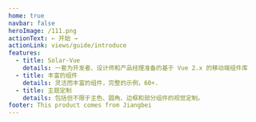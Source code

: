 ```yaml
---
home: true
navbar: false
heroImage: /111.png
actionText: ← 开始 →
actionLink: views/guide/introduce
features:
  - title: Solar-Vue
    details: 一套为开发者、设计师和产品经理准备的基于 Vue 2.x 的移动端组件库
  - title: 丰富的组件
    details: 灵活而丰富的组件，完整的示例，60+.
  - title: 主题定制
    details: 包括但不限于主色、圆角、边框和部分组件的视觉定制。
footer: This product comes from Jiangbei
---
```

